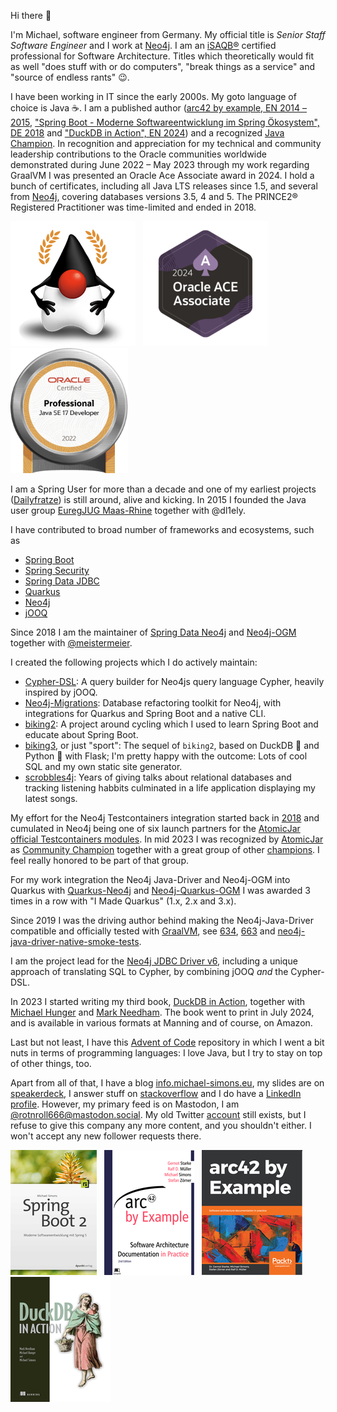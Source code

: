 Hi there 👋

I'm Michael, software engineer from Germany. My official title is _Senior Staff Software Engineer_ and I work at [Neo4j](https://neo4j.com).
I am an [iSAQB®](https://www.isaqb.org) certified professional for Software Architecture.
Titles which theoretically would fit as well "does stuff with or do computers", "break things as a service" and "source of endless rants" 😉.

I have been working in IT since the early 2000s. My goto language of choice is Java ☕️.
I am a published author ([arc42 by example, EN 2014 – 2015](https://leanpub.com/arc42byexample), ["Spring Boot - Moderne Softwareentwicklung im Spring Ökosystem", DE 2018](http://springbootbuch.de) and ["DuckDB in Action", EN 2024](https://www.manning.com/books/duckdb-in-action)) and a recognized [Java Champion](https://dev.java/community/jcs/).
In recognition and appreciation for my technical and community leadership contributions to the Oracle communities worldwide demonstrated during June 2022 – May 2023 through my work regarding GraalVM I was presented an Oracle Ace Associate award in 2024.
I hold a bunch of certificates, including all Java LTS releases since 1.5, and several from [Neo4j](https://graphacademy.neo4j.com/c/b8e56e73-6367-4a2d-a2fe-67c7bf5af206), covering databases versions 3.5, 4 and 5.
The PRINCE2® Registered Practitioner was time-limited and ended in 2018.

[![Java Champions](img/badge_javachampion.png)](https://github.com/aalmiray/java-champions/blob/fabc21ae3c3c7938279ec9fd64778c01db6f785b/java-champions.yml#L3232)&#160;&#160;
![Oracle Ace Associate](img/badge_oracle_associate_2024.png)&#160;&#160;&#160;&#160;
[![OCP Java SE 17 Developer](img/badge_ocp_java17.png)](https://catalog-education.oracle.com/pls/certview/sharebadge?id=42AF9F7E99B6FC957DBCFA5DDD0FDC01B18FD3F8F49138BF7763766653D4722B)

I am a Spring User for more than a decade and one of my earliest projects  ([Dailyfratze](https://dailyfratze.de/pages/technical_details?lang=en)) is still around, alive 
and kicking.
In 2015 I founded the Java user group [EuregJUG Maas-Rhine](http://euregjug.eu) together with @dl1ely.

I have contributed to broad number of frameworks and ecosystems, such as

* [Spring Boot](https://github.com/spring-projects/spring-boot/commits?author=michael-simons)
* [Spring Security](https://github.com/spring-projects/spring-security/commits?author=michael-simons)
* [Spring Data JDBC](https://github.com/spring-projects/spring-data-relational/commits?author=michael-simons)
* [Quarkus](https://github.com/quarkusio/quarkus/commits?author=michael-simons)
* [Neo4j](https://github.com/neo4j/neo4j/commits?author=michael-simons)
* [jOOQ](https://github.com/jOOQ/jOOQ/commits?author=michael-simons)

Since 2018 I am the maintainer of [Spring Data Neo4j](https://github.com/spring-projects/spring-data-neo4j) and [Neo4j-OGM](https://github.com/neo4j/neo4j-ogm) together
with [@meistermeier](https://github.com/meistermeier).

I created the following projects which I do actively maintain:

* [Cypher-DSL](https://github.com/neo4j-contrib/cypher-dsl): A query builder for Neo4js query language Cypher, heavily inspired by jOOQ.
* [Neo4j-Migrations](https://github.com/michael-simons/neo4j-migrations): Database refactoring toolkit for Neo4j, with integrations for Quarkus and Spring Boot and a native CLI.
* [biking2](https://github.com/michael-simons/biking2): A project around cycling which I used to learn Spring Boot and educate about Spring Boot.
* [biking3](https://codeberg.org/michael-simons/sport), or just "sport": The sequel of `biking2`, based on DuckDB 🐥 and Python 🐍 with Flask; I'm pretty happy with the outcome: Lots of cool SQL and my own static site generator.
* [scrobbles4j](https://codeberg.org/michael-simons/scrobbles4j): Years of giving talks about relational databases and tracking listening habbits culminated in a life application displaying my latest songs.

My effort for the Neo4j Testcontainers integration started back in [2018](https://github.com/testcontainers/testcontainers-java/pull/993) and cumulated in Neo4j being one of six launch partners for the [AtomicJar official Testcontainers modules](https://www.atomicjar.com/2023/04/testcontainers-official-modules/).
In mid 2023 I was recognized by [AtomicJar](https://www.atomicjar.com/2023/07/announcing-the-testcontainers-community-champions-program/) as [Community Champion](https://testcontainers.com/community-champions/michael-simons/) together with a great group of other [champions](https://testcontainers.com/community-champions/). I feel really honored to be part of that group.

For my work integration the Neo4j Java-Driver and Neo4j-OGM into Quarkus with [Quarkus-Neo4j](https://github.com/quarkiverse/quarkus-neo4j) and [Neo4j-Quarkus-OGM](https://github.com/neo4j/neo4j-ogm-quarkus) I was awarded 3 times in a row with "I Made Quarkus" (1.x, 2.x and 3.x). 

Since 2019 I was the driving author behind making the Neo4j-Java-Driver compatible and officially tested with [GraalVM](https://www.graalvm.org/native-image/libraries-and-frameworks/), see [634](https://github.com/neo4j/neo4j-java-driver/pull/634), [663](https://github.com/neo4j/neo4j-java-driver/pull/663) and [neo4j-java-driver-native-smoke-tests](https://github.com/neo4j-drivers/neo4j-java-driver-native-smoke-tests).

I am the project lead for the [Neo4j JDBC Driver v6](https://github.com/neo4j/neo4j-jdbc/tree/main), including a unique approach of translating SQL to Cypher, by combining jOOQ *and* the Cypher-DSL.

In 2023 I started writing my third book, [DuckDB in Action](https://www.manning.com/books/duckdb-in-action), together with [Michael Hunger](https://github.com/jexp) and [Mark Needham](https://github.com/mneedham). 
The book went to print in July 2024, and is available in various formats at Manning and of course, on Amazon.

Last but not least, I have this [Advent of Code](https://github.com/michael-simons/aoc) repository in which I went a bit nuts in terms of programming languages:
I love Java, but I try to stay on top of other things, too.

Apart from all of that, I have a blog [info.michael-simons.eu](https://info.michael-simons.eu), my slides are on [speakerdeck](http://speakerdeck.com/michaelsimons), I answer
stuff on [stackoverflow](https://stackoverflow.com/users/1547989/michael-simons) and I do have a [LinkedIn profile](https://www.linkedin.com/in/michael-simons-196712139/).
However, my primary feed is on Mastodon, I am <a rel="me" href="https://mastodon.social/@rotnroll666">@rotnroll666@mastodon.social</a>.
My old Twitter [account](https://twitter.com/rotnroll666) still exists, but I refuse to give this company any more content, and you shouldn't either. I won't accept any new follower requests there.

[![Spring Boot Buch](img/badge_springbootbuch.png)](http://springbootbuch.de)&#160;&#160;
[![arc42 by example](img/badge_arc42byexample_leanpub.png)](https://leanpub.com/arc42byexample)&#160;&#160;
[![arc42 by example](img/badge_arc42byexample_packt.png)](https://www.packtpub.com/product/arc42-by-example/9781839214356e)&#160;&#160;
[![DuckDB in Action](img/badge_duckdb-in-action.png)](https://www.manning.com/books/duckdb-in-action)
